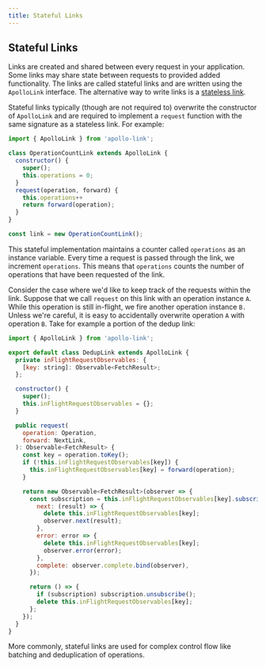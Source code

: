 ```yaml
---
title: Stateful Links
---
```


## Stateful Links

Links are created and shared between every request in your application. Some links may share state between requests to provided added functionality. The links are called stateful links and are written using the `ApolloLink` interface. The alternative way to write links is a [stateless link](/stateless/).

Stateful links typically (though are not required to) overwrite the constructor of `ApolloLink` and are required to implement a `request` function with the same signature as a stateless link. For example:

```js
import { ApolloLink } from 'apollo-link';

class OperationCountLink extends ApolloLink {
  constructor() {
    super();
    this.operations = 0;
  }
  request(operation, forward) {
    this.operations++
    return forward(operation);
  }
}

const link = new OperationCountLink();
```

This stateful implementation maintains a counter called `operations` as an instance variable. Every time a request is passed through the link, we increment `operations`. This means that `operations` counts the number of operations that have been requested of the link.

Consider the case where we'd like to keep track of the requests within the link. Suppose that we call `request` on this link with an operation instance `A`. While this operation is still in-flight, we fire another operation instance `B.` Unless we're careful, it is easy to accidentally overwrite operation `A` with operation `B`. Take for example a portion of the dedup link:

```js
import { ApolloLink } from 'apollo-link';

export default class DedupLink extends ApolloLink {
  private inFlightRequestObservables: {
    [key: string]: Observable<FetchResult>;
  };

  constructor() {
    super();
    this.inFlightRequestObservables = {};
  }

  public request(
    operation: Operation,
    forward: NextLink,
  ): Observable<FetchResult> {
    const key = operation.toKey();
    if (!this.inFlightRequestObservables[key]) {
      this.inFlightRequestObservables[key] = forward(operation);
    }

    return new Observable<FetchResult>(observer => {
      const subscription = this.inFlightRequestObservables[key].subscribe({
        next: (result) => {
          delete this.inFlightRequestObservables[key];
          observer.next(result);
        },
        error: error => {
          delete this.inFlightRequestObservables[key];
          observer.error(error);
        },
        complete: observer.complete.bind(observer),
      });

      return () => {
        if (subscription) subscription.unsubscribe();
        delete this.inFlightRequestObservables[key];
      };
    });
  }
}


```

More commonly, stateful links are used for complex control flow like batching and deduplication of operations.
